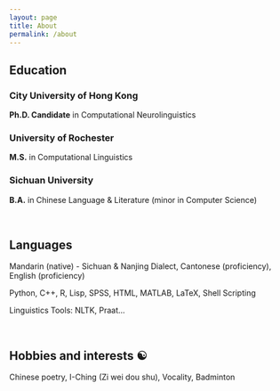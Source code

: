 ```yaml
---
layout: page
title: About
permalink: /about
---
```

## Education

### City University of Hong Kong
__Ph.D. Candidate__ in Computational Neurolinguistics

### University of Rochester
__M.S.__ in Computational Linguistics

### Sichuan University
__B.A.__ in Chinese Language & Literature  (minor in Computer Science)

<br>


## Languages

Mandarin (native) - Sichuan & Nanjing Dialect, Cantonese (proficiency), English (proficiency)

Python, C++, R, Lisp, SPSS, HTML, MATLAB, LaTeX, Shell Scripting

Linguistics Tools: NLTK, Praat...

<br>

## Hobbies and interests ☯️

Chinese poetry, I-Ching (Zi wei dou shu), Vocality, Badminton
